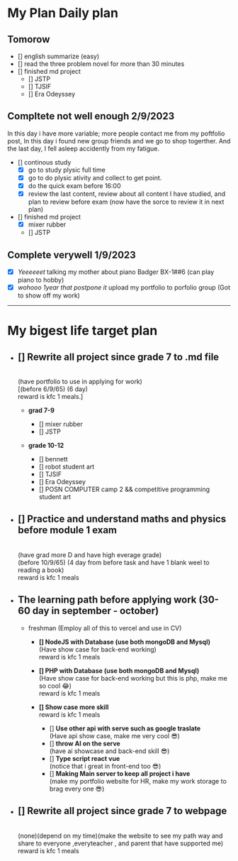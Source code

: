# My Plan Daily plan

## Tomorow
- [] english summarize (easy)
- [] read the three problem novel for more than 30 minutes
- [] finished md project
    - [] JSTP
    - [] TJSIF
    - [] Era Odeyssey

## Compltete not well enough 2/9/2023 
In this day i have more variable; more people contact me from my poftfolio post, In this day i found new group friends and we go to shop togerther. And the last day, I fell asleep accidently from my fatigue.
- [] continous study
    - [x] go to study plysic full time
    - [x] go to do plysic ativity and collect to get point.
    - [x] do the quick exam before 16:00
    - [x] review the last content, review about all content I have studied, and plan to review before exam (now have the sorce to review it in next plan)
- [] finished md project
    - [x] mixer rubber
    - [] JSTP


## Complete verywell 1/9/2023
- [x] *Yeeeeeet* talking my mother about piano Badger BX-1##6 (can play piano to hobby)
- [x] *wohooo 1year that postpone it* upload my portfolio to porfolio group (Got to show off my work)

---

# My bigest life target plan

- ## **[] Rewrite all project since grade 7 to .md file** 
    <br>(have portfolio to use in applying for work) 
    <br>[(before 6/9/65) (6 day) <br>reward is kfc 1 meals.]

    - **grad 7-9**
        - [] mixer rubber
        - [] JSTP

    - **grade 10-12**
        - [] bennett
        - [] robot student art
        - [] TJSIF
        - [] Era Odeyssey
        - [] POSN COMPUTER camp 2 && competitive programming student art

- ## **[] Practice and understand maths and physics before module 1 exam** 
    <br>(have grad more D and have high everage grade) 
    <br> (before 10/9/65) (4 day from before task and have 1 blank weel to reading a book) <br>reward is kfc 1 meals

- ## The learning path before applying work (30-60 day in september - october) 
    - freshman (Employ all of this to vercel and use in CV)
        - **[] NodeJS with Database (use both mongoDB and Mysql)** 
        <br>(Have show case for back-end working)
        <br>reward is kfc 1 meals

        - **[] PHP with Database (use both mongoDB and Mysql)** 
        <br>(Have show case for back-end working but this is php, make me so cool 😂)
        <br>reward is kfc 1 meals

        - **[] Show case more skill**
        <br>reward is kfc 1 meals
            - [] **Use other api with serve such as google traslate** 
            <br>(Have api show case, make me very cool 😎)<br>
            - [] **throw AI on the serve** 
            <br>(have ai showcase and back-end skill 😎)
            - [] **Type script react vue** 
            <br>(notice that i great in front-end too 😎)
            - [] **Making Main server to keep all project i have** 
            <br>(make my portfolio website for HR, make my work storage to brag every one 😎) 
        

- ## **[] Rewrite all project since grade 7 to webpage** 
    <br>(none)(depend on my time)(make the website to see my path way and share to everyone ,everyteacher , and parent that have supported me) 
    <br>reward is kfc 1 meals